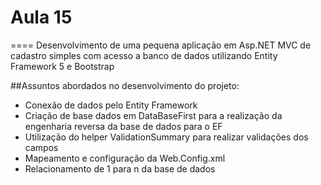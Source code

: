 # Aula 15
====
Desenvolvimento de uma pequena aplicação em Asp.NET MVC de cadastro simples com acesso a banco de dados utilizando Entity Framework 5 e Bootstrap

##Assuntos abordados no desenvolvimento do projeto:

- Conexão de dados pelo Entity Framework
- Criação de base dados em DataBaseFirst para a realização da engenharia reversa da base de dados para o EF
- Utilização do helper ValidationSummary para realizar validações dos campos
- Mapeamento e configuração da Web.Config.xml
- Relacionamento de 1 para n da base de dados
